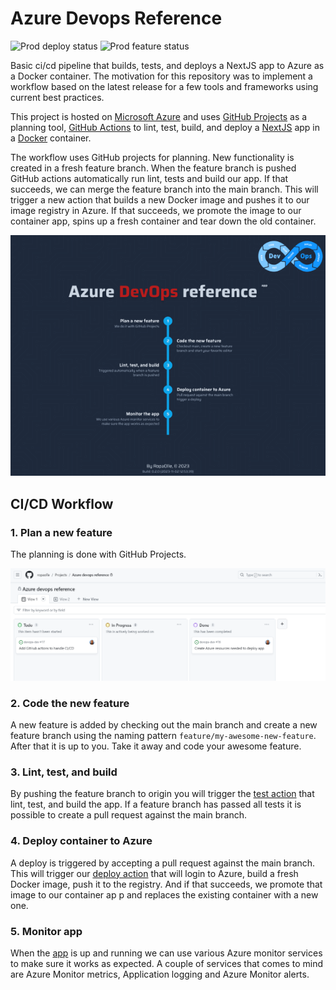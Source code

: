 # Azure Devops Reference

![Prod deploy status](https://github.com/ropaolle/azure-devops-reference/actions/workflows/cd-azure-prod.yml/badge.svg)
![Prod feature status](https://github.com/ropaolle/azure-devops-reference/actions/workflows/ci-github-prod.yml/badge.svg)

Basic ci/cd pipeline that builds, tests, and deploys a NextJS app to Azure as a Docker container. The motivation for this repository was to implement a workflow based on the latest release for a few tools and frameworks using current best practices.

This project is hosted on [Microsoft Azure](https://azure.microsoft.com/) and uses [GitHub Projects](https://docs.github.com/en/issues/planning-and-tracking-with-projects/learning-about-projects/about-projects) as a planning tool, [GitHub Actions](https://github.com/features/actions) to lint, test, build, and deploy a [NextJS](https://nextjs.org/) app in a [Docker](https://www.docker.com/) container.

The workflow uses GitHub projects for planning. New functionality is created in a fresh feature branch. When the feature branch is pushed GitHub actions automatically run lint, tests and build our app. If that succeeds, we can merge the feature branch into the main branch. This will trigger a new action that builds a new Docker image and pushes it to our image registry in Azure. If that succeeds, we promote the image to our container app, spins up a fresh container and tear down the old container.

[![Demo app](images/demo-app.png)](https://devops.ropaolle.se)

## CI/CD Workflow

### 1. Plan a new feature

The planning is done with GitHub Projects.

![github-projects-board](images/github-projects-board.png)

### 2. Code the new feature

A new feature is added by checking out the main branch and create a new feature branch using the naming pattern `feature/my-awesome-new-feature`. After that it is up to you. Take it away and code your awesome feature.

### 3. Lint, test, and build

By pushing the feature branch to origin you will trigger the [test action](.github/workflows/ci-github-prod.yml) that lint, test, and build the app. If a feature branch has passed all tests it is possible to create a pull request against the main branch.

### 4. Deploy container to Azure

A deploy is triggered by accepting a pull request against the main branch. This will trigger our [deploy action](.github/workflows/cd-azure-prod.yml) that will login to Azure, build a fresh Docker image, push it to the registry. And if that succeeds, we promote that image to our container ap p and replaces the existing container with a new one.

### 5. Monitor app

When the [app](https://devops.ropaolle.se) is up and running we can use various Azure monitor services to make sure it works as expected. A couple of services that comes to mind are Azure Monitor metrics, Application logging and Azure Monitor alerts.
